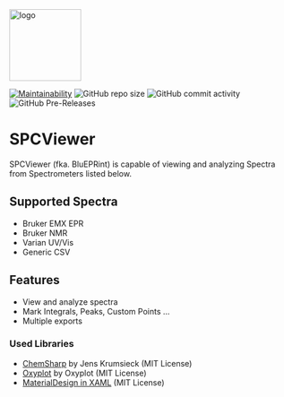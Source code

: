 <img src="https://raw.githubusercontent.com/JensKrumsieck/BluEPRint2/chemsharp/.github/spc.png" alt="logo" width="128"/>

[![Maintainability](https://api.codeclimate.com/v1/badges/8da3cda66ed7e6c4e0af/maintainability)](https://codeclimate.com/github/JensKrumsieck/BluEPRint2/maintainability)
![GitHub repo size](https://img.shields.io/github/repo-size/JensKrumsieck/BluEPRint2)
![GitHub commit activity](https://img.shields.io/github/commit-activity/y/JensKrumsieck/BluEPRint2)
![GitHub Pre-Releases](https://img.shields.io/github/downloads-pre/JensKrumsieck/BluEPRint2/latest/total)
# SPCViewer

SPCViewer (fka. BluEPRint) is capable of viewing and analyzing Spectra from Spectrometers listed below.

## Supported Spectra
- Bruker EMX EPR
- Bruker NMR
- Varian UV/Vis
- Generic CSV

## Features
- View and analyze spectra
- Mark Integrals, Peaks, Custom Points ...
- Multiple exports

### Used Libraries
* [ChemSharp](https://github.com/JensKrumsieck/ChemSharp) by Jens Krumsieck (MIT License)
* [Oxyplot](https://github.com/oxyplot/oxyplot) by Oxyplot (MIT License)
* [MaterialDesign in XAML](https://github.com/MaterialDesignInXAML/MaterialDesignInXamlToolkit) (MIT License)

